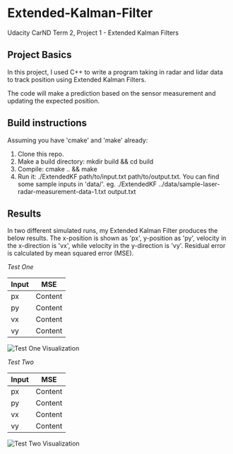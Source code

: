 # Extended-Kalman-Filter
Udacity CarND Term 2, Project 1 - Extended Kalman Filters

## Project Basics
In this project, I used C++ to write a program taking in radar and lidar data to track position using Extended Kalman Filters.

The code will make a prediction based on the sensor measurement and updating the expected position.

## Build instructions
Assuming you have 'cmake' and 'make' already:
1. Clone this repo.
2. Make a build directory: mkdir build && cd build
3. Compile: cmake .. && make
4. Run it: ./ExtendedKF path/to/input.txt path/to/output.txt. You can find some sample inputs in 'data/'.
    eg. ./ExtendedKF ../data/sample-laser-radar-measurement-data-1.txt output.txt

## Results
In two different simulated runs, my Extended Kalman Filter produces the below results. The x-position is shown as 'px', y-position as 'py', velocity in the x-direction is 'vx', while velocity in the y-direction is 'vy'. Residual error is calculated by mean squared error (MSE).

*Test One*

| Input |   MSE   |
| ----- | ------- |
|  px   | Content |
|  py   | Content |
|  vx   | Content |
|  vy   | Content |

![Test One Visualization](https://github.com/mvirgo/Extended-Kalman-Filter/blob/master/vis_1.png "Test One Visualization")

*Test Two*

| Input |   MSE   |
| ----- | ------- |
|  px   | Content |
|  py   | Content |
|  vx   | Content |
|  vy   | Content |

![Test Two Visualization](https://github.com/mvirgo/Extended-Kalman-Filter/blob/master/vis_2.png "Test Two Visualization")
